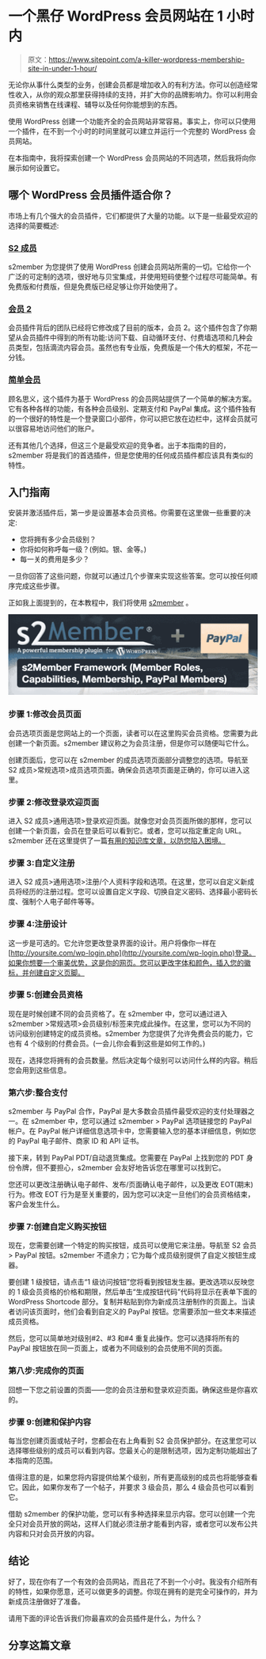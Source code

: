# 一个黑仔 WordPress 会员网站在 1 小时内

> 原文：<https://www.sitepoint.com/a-killer-wordpress-membership-site-in-under-1-hour/>

无论你从事什么类型的业务，创建会员都是增加收入的有利方法。你可以创造经常性收入，从你的观众那里获得持续的支持，并扩大你的品牌影响力。你可以利用会员资格来销售在线课程、辅导以及任何你能想到的东西。

使用 WordPress 创建一个功能齐全的会员网站非常容易。事实上，你可以只使用一个插件，在不到一个小时的时间里就可以建立并运行一个完整的 WordPress 会员网站。

在本指南中，我将探索创建一个 WordPress 会员网站的不同选项，然后我将向你展示如何设置它。

## 哪个 WordPress 会员插件适合你？

市场上有几个强大的会员插件，它们都提供了大量的功能。以下是一些最受欢迎的选择的简要概述:

### [S2 成员](https://wordpress.org/plugins/s2member/)

s2member 为您提供了使用 WordPress 创建会员网站所需的一切。它给你一个广泛的可定制的选项，很好地与贝宝集成，并使用短码使整个过程尽可能简单。有免费版和付费版，但是免费版已经足够让你开始使用了。

### [会员 2](https://wordpress.org/plugins/membership/)

会员插件背后的团队已经将它修改成了目前的版本，会员 2。这个插件包含了你期望从会员插件中得到的所有功能:访问下载、自动循环支付、付费墙选项和几种会员类型，包括滴流内容会员。虽然也有专业版，免费版是一个伟大的框架，不花一分钱。

### [简单会员](https://wordpress.org/plugins/simple-membership/)

顾名思义，这个插件为基于 WordPress 的会员网站提供了一个简单的解决方案。它有各种各样的功能，有各种会员级别、定期支付和 PayPal 集成。这个插件独有的一个很好的特性是一个登录窗口小部件，你可以把它放在边栏中，这样会员就可以很容易地访问他们的账户。

还有其他几个选择，但这三个是最受欢迎的竞争者。出于本指南的目的，s2member 将是我们的首选插件，但是您使用的任何成员插件都应该具有类似的特性。

## 入门指南

安装并激活插件后，第一步是设置基本会员资格。你需要在这里做一些重要的决定:

*   您将拥有多少会员级别？
*   你将如何称呼每一级？(例如。银、金等。)
*   每一关的费用是多少？

一旦你回答了这些问题，你就可以通过几个步骤来实现这些答案。您可以按任何顺序完成这些步骤。

正如我上面提到的，在本教程中，我们将使用 [s2member](https://wordpress.org/plugins/s2member/) 。

![s2member Membership for WordPress](img/4183cd902a03bab4681d39a7575f74df.png)

### 步骤 1:修改会员页面

会员选项页面是您网站上的一个页面，读者可以在这里购买会员资格。您需要为此创建一个新页面。s2member 建议称之为会员注册，但是你可以随便叫它什么。

创建页面后，您可以在 s2member 的成员选项页面部分调整您的选项。导航至 S2 成员>常规选项>成员选项页面。确保会员选项页面是正确的，你可以进入这里。

### 步骤 2:修改登录欢迎页面

进入 S2 成员>通用选项>登录欢迎页面。就像您对会员页面所做的那样，您可以创建一个新页面，会员在登录后可以看到它。或者，您可以指定重定向 URL。s2member 还在这里提供了一篇[有用的知识库文章，以防您陷入困境。](https://s2member.com/kb-article/customizing-your-login-welcome-page/)

### 步骤 3:自定义注册

进入 S2 成员>通用选项>注册/个人资料字段和选项。在这里，您可以自定义新成员将经历的注册过程。您可以设置自定义字段、切换自定义密码、选择最小密码长度、强制个人电子邮件等等。

### 步骤 4:注册设计

这一步是可选的。它允许您更改登录界面的设计。用户将像你一样在[http://yoursite.com/wp-login.php](http://yoursite.com/wp-login.php)登录。如果你想要一个审美优势，这是你的网页。您可以更改字体和颜色，插入您的徽标，并创建自定义页脚。

### 步骤 5:创建会员资格

现在是时候创建不同的会员资格了。在 s2member 中，您可以通过进入 s2member >常规选项>会员级别/标签来完成此操作。在这里，您可以为不同的访问级别创建特定的成员资格。s2member 为您提供了允许免费会员的能力，它也有 4 个级别的付费会员。(一会儿你会看到这些是如何工作的。)

现在，选择您将拥有的会员数量。然后决定每个级别可以访问什么样的内容。稍后您会用到这些信息。

### 第六步:整合支付

s2member 与 PayPal 合作，PayPal 是大多数会员插件最受欢迎的支付处理器之一。在 s2member 中，您可以通过 s2member > PayPal 选项链接您的 PayPal 帐户。在 PayPal 帐户详细信息选项卡中，您需要输入您的基本详细信息，例如您的 PayPal 电子邮件、商家 ID 和 API 证书。

接下来，转到 PayPal PDT/自动退货集成。您需要在 PayPal 上找到您的 PDT 身份令牌，但不要担心，s2member 会友好地告诉您在哪里可以找到它。

您还可以更改注册确认电子邮件、发布/页面确认电子邮件，以及更改 EOT(期末)行为。修改 EOT 行为是至关重要的，因为您可以决定一旦他们的会员资格结束，客户会发生什么。

### 步骤 7:创建自定义购买按钮

现在，您需要创建一个特定的购买按钮，成员可以使用它来注册。导航至 S2 会员> PayPal 按钮。s2member 不遗余力；它为每个成员级别提供了自定义按钮生成器。

要创建 1 级按钮，请点击“1 级访问按钮”您将看到按钮发生器。更改选项以反映您的 1 级会员资格的价格和期限，然后单击“生成按钮代码”代码将显示在表单下面的 WordPress Shortcode 部分。复制并粘贴到你为新成员注册制作的页面上。当读者访问该页面时，他们会看到自定义的 PayPal 按钮。您需要添加一些文本来描述成员资格。

然后，您可以简单地对级别#2、#3 和#4 重复此操作。您可以选择将所有的 PayPal 按钮放在同一页面上，或者为不同级别的会员使用不同的页面。

### 第八步:完成你的页面

回想一下您之前设置的页面——您的会员注册和登录欢迎页面。确保这些是你喜欢的。

### 步骤 9:创建和保护内容

每当您创建页面或帖子时，您都会在右上角看到 S2 会员保护部分。在这里您可以选择哪些级别的成员可以看到内容。您最关心的是限制选项，因为定制功能超出了本指南的范围。

值得注意的是，如果您将内容提供给某个级别，所有更高级别的成员也将能够查看它。因此，如果你发布了一个帖子，并要求 3 级会员，那么 4 级会员也可以看到它。

借助 s2member 的保护功能，您可以有多种选择来显示内容。您可以创建一个完全只对会员开放的网站，这样人们就必须注册才能看到内容，或者您可以发布公共内容和只对会员开放的内容。

## 结论

好了，现在你有了一个有效的会员网站，而且花了不到一个小时。我没有介绍所有的特性，如果你愿意，还可以做更多的调整。你现在拥有的是完全可操作的，并为新成员注册做好了准备。

请用下面的评论告诉我们你最喜欢的会员插件是什么，为什么？

## 分享这篇文章